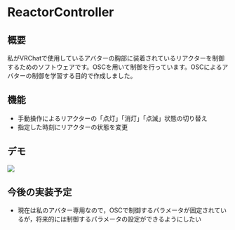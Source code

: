 # ReactorController

## 概要

私がVRChatで使用しているアバターの胸部に装着されているリアクターを制御するためのソフトウェアです。OSCを用いて制御を行っています。OSCによるアバターの制御を学習する目的で作成しました。

## 機能

- 手動操作によるリアクターの「点灯」「消灯」「点滅」状態の切り替え
- 指定した時刻にリアクターの状態を変更

## デモ

[![](https://img.youtube.com/vi/eeVaLqS0Y8k/0.jpg)](https://www.youtube.com/watch?v=eeVaLqS0Y8k)

## 今後の実装予定

- 現在は私のアバター専用なので，OSCで制御するパラメータが固定されているが，将来的には制御するパラメータの設定ができるようにしたい